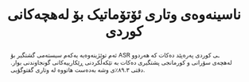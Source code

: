 ---
title: "ناسینەوەی وتاری ئۆتۆماتیک بۆ لەهچەکانی کوردی"
authors: ["mohammad-ali", "john-doe", "sara-ahmed"]
abstract: "ئەم توێژینەوەیە یەکەم سیستەمی گشتگیر بۆ ASR ـی کوردی پەرەپێد دەکات کە هەردوو لەهچەی سۆرانی و کورمانجی پشتگیری دەکات بە تێکەڵکردنی ڕێکارییەکانی گونجاوندنی بوار. دقتی ٨٩.٣٪ی وشە بەدەست هاتووە لە وتاری گفتوگۆیی."
doiUrl: "https://doi.org/10.1000/asr-kurdish-2023"
datasetIds: ["dataset-5", "dataset-6"]
citation: "کریم، بریار؛ ئەحمەد، رێبوار؛ و جەمال، سوما (2023). ناسینەوەی وتاری ئۆتۆماتیک بۆ لەهچەکانی کوردی. پەیوەندیی وتار، 145، 102–118."
publishedDate: "2023-09-10"
journal: "Speech Communication"
volume: "145"
pages: "102-118"
doi: "10.1000/asr-kurdish-2023"
keywords: ["ASR", "لەهچەکانی کوردی", "سۆرانی", "کورمانجی", "گونجاوندنی بوار"]
projectId: "asr"
organizationIds: [1, 4]
draft: false
--- 